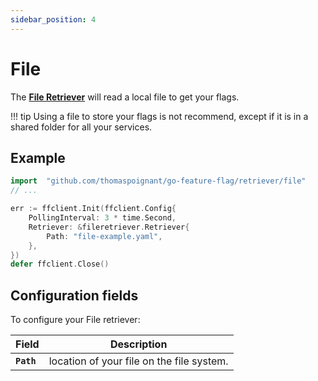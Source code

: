 ```yaml
---
sidebar_position: 4
---
```


# File
The [**File Retriever**](https://pkg.go.dev/github.com/thomaspoignant/go-feature-flag/retriever/fileretriever/#Retriever) will read a local file to get your flags.

!!! tip
    Using a file to store your flags is not recommend, except if it is in a shared folder for all your services.

## Example
```go linenums="1"
import 	"github.com/thomaspoignant/go-feature-flag/retriever/file"
// ...

err := ffclient.Init(ffclient.Config{
    PollingInterval: 3 * time.Second,
    Retriever: &fileretriever.Retriever{
        Path: "file-example.yaml",
    },
})
defer ffclient.Close()
```

## Configuration fields
To configure your File retriever:

| Field | Description |
|---|---|
|**`Path`**| location of your file on the file system.|
